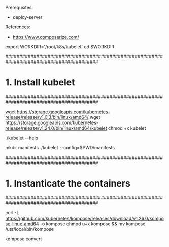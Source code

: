 Prerequsites:
- deploy-server

References:
- https://www.composerize.com/

export WORKDIR='/root/k8s/kubelet'
cd $WORKDIR

#########################################################################################
# 1. Install kubelet
#########################################################################################

wget https://storage.googleapis.com/kubernetes-release/release/v1.0.3/bin/linux/amd64/
wget https://storage.googleapis.com/kubernetes-release/release/v1.24.0/bin/linux/amd64/kubelet
chmod +x kubelet

./kubelet --help

mkdir manifests
./kubelet --config=$PWD/manifests 


#########################################################################################
# 1. Instanticate the containers
#########################################################################################

curl -L https://github.com/kubernetes/kompose/releases/download/v1.26.0/kompose-linux-amd64 -o kompose
chmod u+x kompose && mv kompose /usr/local/bin/kompose

kompose convert
